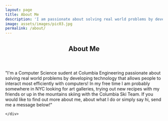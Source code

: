 ```yaml
---
layout: page
title: About Me
description: 'I am passionate about solving real world problems by developing technology that allows people to interact most efficiently with computers!'
image: assets/images/pic03.jpg
permalink: /about/
---
```

<!-- Main -->
<div id="main">


<!-- One -->
<section id="one">
	<div class="inner">
		<header class="major">
			<h2> About Me </h2>
		</header>
		<p>"I'm a Computer Science sudent at Columbia Engineering passionate about solving real world problems by developing technology that allows people to interact most efficiently with computers! In my free time I am probably somewhere in NYC looking for art galleries, trying out new recipes with my friends or up in the mountains skiing with the Columbia Ski Team. If you would like to find out more about me, about what I do or simply say hi, send me a message below!"</p>
	
	</div>
</section>

</div>

